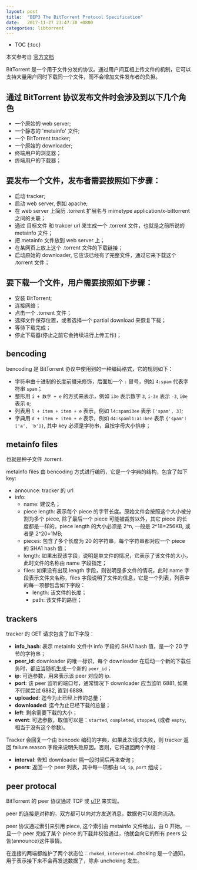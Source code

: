 ```yaml
---
layout: post
title:  "BEP3 The BitTorrent Protocol Specification"
date:   2017-11-27 23:47:30 +0800
categories: libtorrent
---
```


* TOC
{:toc}


本文参考自 [官方文档](http://bittorrent.org/beps/bep_0003.html)

BitTorrent 是一个用于文件分发的协议。通过用户间互相上传文件的机制，它可以支持大量用户同时下载同一个文件，而不会增加文件发布者的负担。

## 通过 BitTorrent 协议发布文件时会涉及到以下几个角色

- 一个原始的 web server;
- 一个静态的 'metainfo' 文件;
- 一个 BitTorrent tracker;
- 一个原始的 downloader;
- 终端用户的浏览器；
- 终端用户的下载器；


## 要发布一个文件，发布者需要按照如下步骤：

- 启动 tracker;
- 启动 web server, 例如 apache;
- 在 web server 上简历 .torrent 扩展名与 mimetype application/x-bittorrent 之间的关联；
- 通过 目标文件 和 trakcer url 来生成一个 .torrent 文件，也就是之前所说的 metainfo 文件；
- 把 metainfo 文件放到 web server 上；
- 在某网页上放上这个 .torrent 文件的下载链接；
- 启动原始的 downloader, 它应该已经有了完整文件，通过它来下载这个 .torrent 文件；


## 要下载一个文件，用户需要按照如下步骤：

- 安装 BitTorrent;
- 连接网络；
- 点击一个 .torrent 文件；
- 选择文件保存位置，或者选择一个 partial download 来恢复下载；
- 等待下载完成；
- 停止下载器(停止之前它会持续进行上传工作)；


## bencoding

bencoding 是 BitTorrent 协议中使用到的一种编码格式，它的规则如下：
- 字符串由十进制的长度前缀来修饰，后面加一个 `:` 冒号，例如 `4:spam` 代表字符串 `spam`；
- 整形用 `i + 数字 + e` 的方式来表示，例如 `i3e` 表示数字 `3`, `i-3e` 表示 `-3`, `i0e` 表示 `0`;
- 列表用 `l + item + item + e` 表示，例如 `l4:spami3ee` 表示 `['spam', 3]`;
- 字典用 `d + item + item + e` 表示，例如 `d4:spaml1:a1:bee` 表示 `{'spam':['a', 'b']}`, 其中 key 必须是字符串，且按字母大小排序；


## metainfo files

也就是种子文件 .torrent.

metainfo files 由 bencoding 方式进行编码，它是一个字典的结构，包含了如下 key:

- announce: tracker 的 url
- info:
    + name: 建议名；
    + piece length: 表示每个 piece 的字节长度。原始文件会按照这个大小被分割为多个 piece, 除了最后一个 piece 可能被裁剪以外，其它 piece 的长度都是一样的。piece length 的大小必须是 2^n, 一般是 2^18=256KB, 或者是 2^20=1MB;
    + pieces: 包含了多个长度为 20 的字符串，每个字符串都对应一个 piece 的 SHA1 hash 值；
    + length: 如果出现该字段，说明是单文件的情况，它表示了该文件的大小，此时文件的名称由 name 字段指定；
    + files: 如果没有出现 length 字段，则说明是多文件的情况，此时 name 字段表示文件夹名称，files 字段说明了文件的信息，它是一个列表，列表中的每一项都包含如下字段：
        * length: 该文件的长度；
        * path: 该文件的路径；


## trackers

tracker 的 GET 请求包含了如下字段：
- **info_hash**: 表示 metainfo 文件中 info 字段的 SHA1 hash 值，是一个 20 字节的字符串；
- **peer_id**: downloader 的唯一标识，每个 downloader 在启动一个新的下载任务时，都应当随机生成一个新的 `peer_id`；
- **ip**: 可选参数，用来表示该 peer 对应的 ip.
- **port**: 该 peer 监听的端口号，通常情况下 downloader 应当监听 6881, 如果不行就尝试 6882, 直到 6889.
- **uploaded**: 迄今为止已经上传的总量；
- **downloaded**: 迄今为止已经下载的总量；
- **left**: 剩余需要下载的大小；
- **event**: 可选参数，取值可以是：`started`, `completed`, `stopped`, (或者 `empty`, 相当于没有这个参数)。

Tracker 会回复一个由 bencode 编码的字典，如果此次请求失败，则 tracker 返回 failure reason 字段来说明失败原因。否则，它将返回两个字段：
- **interval**: 告知 downloader 隔一段时间后再来查询；
- **peers**: 返回一个 peer 列表，其中每一项都由 `id`, `ip`, `port` 组成；


## peer protocal

BitTorrent 的 peer 协议通过 TCP 或 [uTP](http://bittorrent.org/beps/bep_0029.html) 来实现。

peer 的连接是对称的，双方都可以向对方发送消息，数据也可以双向流动。

peer 协议通过索引来引用 piece, 这个索引由 metainfo 文件给出，由 0 开始。一旦一个 peer 完成了某个 piece 的下载并校验通过，他就会向它的所有 peers 公告(announce)这件事情。

在连接的两端都维护了两个状态位：`choked`, `interested`. choking 是一个通知，用于表示接下来不会再发送数据了，除非 unchoking 发生。



